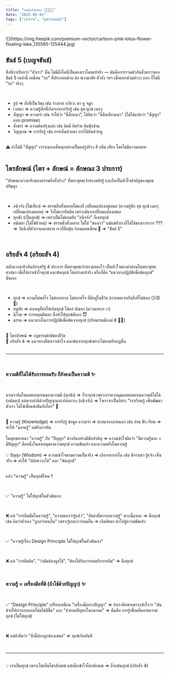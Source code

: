 ```yaml
---
title: "เตเต้เต่าคนอง 🐢🐢🐢🐢"
date: "2025-05-01"
tags: ["intro", "personal"]
---
```


<br>
![](https://img.freepik.com/premium-vector/cartoon-pink-lotus-flower-floating-lake_135595-125444.jpg)
<br>

## ขันธ์ 5 (เบญจขันธ์)

สิ่งที่เราเรียกว่า "ตัวเรา" นั้น ไม่มีสิ่งใดที่เป็นของเราโดยแท้จริง — มันคือการรวมตัวกันชั่วคราวของ ขันธ์ 5 เหล่านี้ เหมือน "รถ" ที่ประกอบด้วย ล้อ พวงมาลัย ตัวถัง ฯลฯ เมื่อแยกส่วนต่างๆ ออก ก็ไม่มี "รถ" จริงๆ

<br>

- รูป ⇒ สิ่งที่เป็นวัตถุ เช่น ร่างกาย อวัยวะ ตา หู จมูก
- เวทนา ⇒ ความรู้สึกที่เกิดจากการรับรู้ เช่น สุข ทุกข์ เฉยๆ
- สัญญา ⇒ ความจำ เช่น จำได้ว่า “นี่คือแมว”, ได้ยินว่า "นี่คือเสียงแมว" (ไม่ได้แปลว่า "สัญญา" แบบ promise)
- สังขาร ⇒ ความคิดปรุงแต่ง เช่น คิดดี คิดร้าย คิดฟุ้งซ่าน
- วิญญาณ ⇒ การรับรู้ เช่น การเห็นด้วยตา การได้ยินด้วยหู 

<br>

<div class="callout callout-danger">
⚠️ ถ้าไม่มี "สัญญา" เราจะมองเห็นทุกอย่างเป็นแค่รูปร่าง สี กลิ่น เสียง โดยไม่มีความหมาย
</div>

<br>

## ไตรลักษณ์ (ไตร + ลักษณ์ = ลักษณะ 3 ประการ)

"ลักษณะความจริงของสรรพสิ่งทั้งปวง" ที่พระพุทธเจ้าทรงตรัสรู้ และถือเป็นหัวใจสำคัญของพุทธปรัชญา

<br>

- อนิจจัง (ไม่เที่ยง) ⇒ สรรพสิ่งทั้งหลายไม่คงที่ เปลี่ยนแปลงอยู่เสมอ (ความรู้สึก สุข ทุกข์ เฉยๆ เปลี่ยนแปลงตลอด) ⇒ จึงไม่ควรยึดติด เพราะมันจะเปลี่ยนแปลงเสมอ
- ทุกขัง (เป็นทุกข์) ⇒ เพราะฝืนไม่ยอมรับ "อนิจจัง" ก็เลยทุกข์
- อนัตตา (ไม่ใช่ตัวตน) ⇒ สรรพสิ่งทั้งหลาย ไม่ใช่ "ของเรา" แม้แต่ตัวเราก็ไม่ใช่ของเราถาวร ???​ ⇒ วันนึงที่ตัวเราแตกสลาย เราก็คือฝุ่น ก้อนแคลเซียม 👻 ⇒ "ขันธ์ 5"

<br>

## อริยสัจ 4 (อริยะสัจ 4)

หลักความจริงอันประเสริฐ 4 ประการ ที่พระพุทธเจ้าทรงแสดงไว้ เป็นหัวใจของคำสอนในพระพุทธศาสนา เพื่อให้เราเข้าใจทุกข์ และพ้นทุกข์ ได้อย่างแท้จริง หรือก็คือ “แนวทางปฏิบัติเพื่อพ้นทุกข์” นั่นเอง

<br>

- ทุกข์ ⇒ ความไม่พอใจ ไม่สบายกาย ไม่สบายใจ ที่มีอยู่ในชีวิต (การพบเจอกับสิ่งที่ไม่ชอบ 😏😡🥺)
- สมุทัย ⇒ สาเหตุที่ทำให้เกิดทุกข์ ได้แก่ ตัณหา (ความอยาก 🔥)
- นิโรธ ⇒ การหยุดตัณหา ซึ่งทำให้ทุกข์ดับลง 😇
- มรรค ⇒ แนวทางในการปฏิบัติเพื่อพ้นจากทุกข์ (อริยมรรคมีองค์ 8 🐣🐥)

<br>

<div class="callout callout-success">
  🌸 ไตรลักษณ์ ⇒ กฎธรรมชาติของชีวิต <br> 
  🌼 อริยสัจ 4 ⇒ แนวทางที่พาเราเข้าใจ และพ้นจากทุกข์เพราะไม่ยอมรับกฎนั้น
</div>

<br>

---

<br>

### ความดีที่ไม่ได้รับการยอมรับ ก็ยังคงเป็นความดี ✨

<br>

หากเรายึดในผลตอบแทนของความดี (ทุกขัง) ⇒ ก็จะทุกข์ เพราะเราควบคุมผลตอบแทนความดีไม่ได้ (อนัตตา)
แต่หากทำดีด้วยปัญญาและปล่อยวาง (อนิจจัง) ⇒ ใจเราจะเป็นอิสระ "เราเรียนรู้ เพื่อพัฒนาตัวเรา ไม่ใช่เพื่อแข่งขันกับใคร" 🌷

<br>

<div class="callout callout-warning">
  📘 ความรู้ (Knowledge) ⇒ การรับรู้ ข้อมูล ความจำ ⇒  สะสมจากภายนอก เช่น อ่าน ฟัง เรียน ⇒ ทำให้ "ฉลาดรู้" แต่ยังอาจยึด <br><br>
  ในพุทธศาสนา "ความรู้" กับ "ปัญญา" ต่างกันอย่างมีนัยสำคัญ ⇒ ความเข้าใจผิดว่า "มีความรู้มาก = มีปัญญา" คือหนึ่งในสาเหตุของความทุกข์ ความขัดแย้ง และความหยิ่งในความรู้
  <br><br>
  💡 ปัญญา (Wisdom) ⇒ ความเข้าใจตามความเป็นจริง ⇒ เกิดจากภายใน เช่น พิจารณา รู้แจ้ง เห็นจริง ⇒ ทำให้ "ปล่อยวางได้" และ "พ้นทุกข์"

</div>

<br>

แล้ว "ความรู้" เป็นทุกข์ไหม ?

<br>

✅ "ความรู้" ไม่ใช่ทุกข์ในตัวมันเอง 

<br>

❌ แต่ "การยึดมั่นในความรู้", "ความหลงว่ารู้แล้ว", "อัตตาที่มาจากความรู้"
พวกนี้แหละ ⇒ คือทุกข์ เช่น คิดว่าตัวเอง "ถูกกว่าคนอื่น" เพราะรู้เยอะกว่าคนอื่น ⇒ เกิดอัตตา นำไปสู่ความขัดแย้ง

<br>

✅ "ความรู้เรื่อง Design Principle ไม่ใช่ทุกข์ในตัวมันเอง"

<br>

❌ แต่ "การยึดติด", "ว่ามันต้องถูกใช้", "ต้องได้รับการยอมรับจากทีม" ⇒ คือทุกข์

<br>

### ความรู้ = เครื่องมือที่ดี (ถ้าใช้ด้วยปัญญา) ✨

<br>

✅ "Design Principle" เปรียบเสมือน "เครื่องมือทางปัญญา" ⇒ ถ้าเราศึกษาเพราะเข้าใจว่า "มันช่วยให้เราออกแบบโค้ดได้ดีขึ้น" และ "ช่วยลดปัญหาในอนาคต" ⇒ นั่นคือ การรู้เพื่อคลี่คลายความทุกข์ (ไม่ใช่ทุกข์) 

<br>

❌ แต่ถ้ายึดว่า "สิ่งนี้ต้องถูกต้องเสมอ" ⇒ ทุกข์เกิดทันที

<br>

---

<br>

<div class="callout callout-info">
💡 เราเป็นทุกข์ เพราะไม่เห็นไตรลักษณ์ แต่เมื่อเข้าใจไตรลักษณ์ ⇒ ก็จะพ้นทุกข์ (อริยสัจ 4)
</div>

<br>

